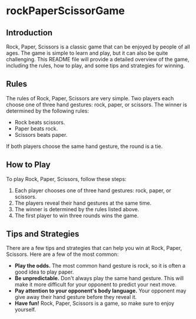 # rockPaperScissorGame

## Introduction

Rock, Paper, Scissors is a classic game that can be enjoyed by people of all ages. The game is simple to learn and play, but it can also be quite challenging. This README file will provide a detailed overview of the game, including the rules, how to play, and some tips and strategies for winning.

## Rules

The rules of Rock, Paper, Scissors are very simple. Two players each choose one of three hand gestures: rock, paper, or scissors. The winner is determined by the following rules:

* Rock beats scissors.
* Paper beats rock.
* Scissors beats paper.

If both players choose the same hand gesture, the round is a tie.

## How to Play

To play Rock, Paper, Scissors, follow these steps:

1. Each player chooses one of three hand gestures: rock, paper, or scissors.
2. The players reveal their hand gestures at the same time.
3. The winner is determined by the rules listed above.
4. The first player to win three rounds wins the game.

## Tips and Strategies

There are a few tips and strategies that can help you win at Rock, Paper, Scissors. Here are a few of the most common:

* **Play the odds.** The most common hand gesture is rock, so it is often a good idea to play paper.
* **Be unpredictable.** Don't always play the same hand gesture. This will make it more difficult for your opponent to predict your next move.
* **Pay attention to your opponent's body language.** Your opponent may give away their hand gesture before they reveal it.
* **Have fun!** Rock, Paper, Scissors is a game, so make sure to enjoy yourself.


